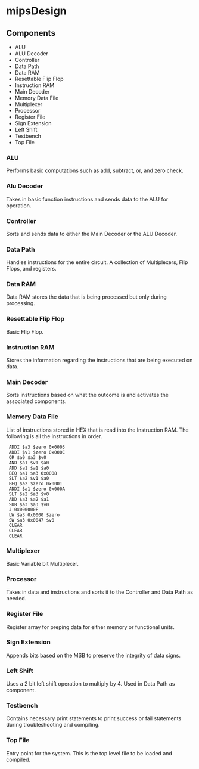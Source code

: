 # mipsDesign

## Components

* ALU
* ALU Decoder
* Controller
* Data Path
* Data RAM
* Resettable Flip Flop
* Instruction RAM
* Main Decoder
* Memory Data File
* Multiplexer
* Processor
* Register File
* Sign Extension
* Left Shift
* Testbench
* Top File

### ALU

Performs basic computations such as add, subtract, or, and zero check.

### Alu Decoder

Takes in basic function instructions and sends data to the ALU for operation.

### Controller

Sorts and sends data to either the Main Decoder or the ALU Decoder.

### Data Path

Handles instructions for the entire circuit. A collection of Multiplexers, Flip Flops, and registers. 

### Data RAM

Data RAM stores the data that is being processed but only during processing. 

### Resettable Flip Flop

Basic Flip Flop.

### Instruction RAM

Stores the information regarding the instructions that are being executed on data.

### Main Decoder

Sorts instructions based on what the outcome is and activates the associated components.

### Memory Data File

<p>List of instructions stored in HEX that is read into the Instruction RAM.
The following is all the instructions in order.</p>
 
	 ADDI $a3 $zero 0x0003
	 ADDI $v1 $zero 0x000C
	 OR $a0 $a3 $v0
	 AND $a1 $v1 $a0
	 ADD $a1 $a1 $a0
	 BEQ $a1 $a3 0x0008
	 SLT $a2 $v1 $a0
	 BEQ $a2 $zero 0x0001
	 ADDI $a1 $zero 0x000A
	 SLT $a2 $a3 $v0
	 ADD $a3 $a2 $a1
	 SUB $a3 $a3 $v0
	 J 0x000000F
	 LW $a3 0x0000 $zero
	 SW $a3 0x0047 $v0
	 CLEAR
	 CLEAR
	 CLEAR
 

### Multiplexer

Basic Variable bit Multiplexer.

### Processor

Takes in data and instructions and sorts it to the Controller and Data Path as needed.

### Register File

Register array for preping data for either memory or functional units.

### Sign Extension

Appends bits based on the MSB to preserve the integrity of data signs.

### Left Shift

Uses a 2 bit left shift operation to multiply by 4. Used in Data Path as component.

### Testbench

Contains necessary print statements to print success or fail statements during troubleshooting and compiling.

### Top File

Entry point for the system. This is the top level file to be loaded and compiled. 

